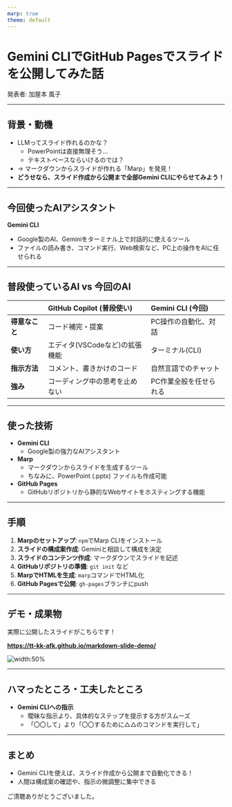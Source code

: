 ```yaml
---
marp: true
theme: default
---
```


# Gemini CLIでGitHub Pagesでスライドを公開してみた話

発表者: 加屋本 風子

---

## 背景・動機

- LLMってスライド作れるのかな？
  - PowerPointは直接無理そう...
  - テキストベースならいけるのでは？
- → マークダウンからスライドが作れる「Marp」を発見！
- **どうせなら、スライド作成から公開まで全部Gemini CLIにやらせてみよう！**

---

## 今回使ったAIアシスタント

**Gemini CLI**

- Google製のAI、Geminiをターミナル上で対話的に使えるツール
- ファイルの読み書き、コマンド実行、Web検索など、PC上の操作をAIに任せられる

---

## 普段使っているAI vs 今回のAI

| | **GitHub Copilot** (普段使い) | **Gemini CLI** (今回) |
|:---|:---|:---|
| **得意なこと** | コード補完・提案 | PC操作の自動化、対話 |
| **使い方** | エディタ(VSCodeなど)の拡張機能 | ターミナル(CLI) |
| **指示方法** | コメント、書きかけのコード | 自然言語でのチャット |
| **強み** | コーディング中の思考を止めない | PC作業全般を任せられる |

---

## 使った技術

- **Gemini CLI**
  - Google製の強力なAIアシスタント
- **Marp**
  - マークダウンからスライドを生成するツール
  - ちなみに、PowerPoint (.pptx) ファイルも作成可能
- **GitHub Pages**
  - GitHubリポジトリから静的なWebサイトをホスティングする機能

---

## 手順

1. **Marpのセットアップ**: `npm`でMarp CLIをインストール
2. **スライドの構成案作成**: Geminiと相談して構成を決定
3. **スライドのコンテンツ作成**: マークダウンでスライドを記述
4. **GitHubリポジトリの準備**: `git init` など
5. **MarpでHTMLを生成**: `marp`コマンドでHTML化
6. **GitHub Pagesで公開**: `gh-pages`ブランチにpush

---

## デモ・成果物

実際に公開したスライドがこちらです！

**https://tt-kk-afk.github.io/markdown-slide-demo/**

![width:50%](https://marp.app/assets/marp.svg)

---

## ハマったところ・工夫したところ

- **Gemini CLIへの指示**
  - 曖昧な指示より、具体的なステップを提示する方がスムーズ
  - 「〇〇して」より「〇〇するために△△のコマンドを実行して」

---

## まとめ

- Gemini CLIを使えば、スライド作成から公開まで自動化できる！
- 人間は構成案の確認や、指示の微調整に集中できる

ご清聴ありがとうございました。